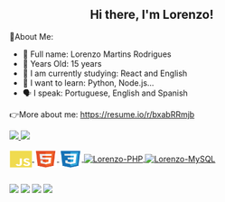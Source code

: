 <h2 align="center">
   Hi there, I'm Lorenzo!
</h2>


:bookmark_tabs:About Me:
- :thinking: Full name: Lorenzo Martins Rodrigues
- 💪 Years Old: 15 years
- :thinking: I am currently studying: React and English
- :seedling: I want to learn: Python, Node.js...
- :speaking_head: I speak: Portuguese, English and Spanish 

👉More about me: https://resume.io/r/bxabRRmjb


<div>
  <a href="https://beacons.ai/lorenzonfts">
  <img height="180em" src="https://github-readme-stats.vercel.app/api?username=lorenzonfts&show_icons=true&theme=dark&include_all_commits=true&count_private=true"/>
  <img height="180em" src="https://github-readme-stats.vercel.app/api/top-langs/?username=lorenzonfts&layout=compact&langs_count=16&theme=dark"/>
</div>
  
<div style="display: inline_block"><br>
  <img align="center" alt="Lorenzo-Js" height="30" width="40" src="https://raw.githubusercontent.com/devicons/devicon/master/icons/javascript/javascript-plain.svg">
  <img align="center" alt="Lorenzo-HTML" height="30" width="40" src="https://raw.githubusercontent.com/devicons/devicon/master/icons/html5/html5-original.svg">
  <img align="center" alt="Lorenzo-CSS" height="30" width="40" src="https://raw.githubusercontent.com/devicons/devicon/master/icons/css3/css3-original.svg">
  <img align="center" alt="Lorenzo-PHP" height="30" width="40" src="https://www.php.net/images/logos/new-php-logo.svg">
  <img align="center" alt="Lorenzo-MySQL" height="30" width="40" src="https://cdn.icon-icons.com/icons2/1381/PNG/512/mysqlworkbench_93532.png">

</div>
  
##
  
  
<div>
  <a href="https://www.youtube.com/Lorenzonfts" target="_blank"><img src="https://img.shields.io/badge/YouTube-FF0000?style=for-the-badge&logo=youtube&logoColor=white" target="_blank"></a>
  <a href="https://instagram.com/lorenzonfts" target="_blank"><img src="https://img.shields.io/badge/-Instagram-%23E4405F?style=for-the-badge&logo=instagram&logoColor=white" target="_blank"></a>
  <a href = "mailto:lorenzomartins1321@gmail.com"><img src="https://img.shields.io/badge/Gmail-D14836?style=for-the-badge&logo=gmail&logoColor=white" target="_blank"></a>
  <a href="https://www.linkedin.com/in/lorenzonfts/" target="_blank"><img src="https://img.shields.io/badge/-LinkedIn-%230077B5?style=for-the-badge&logo=linkedin&logoColor=white" target="_blank"></a>   
</div>



